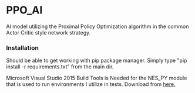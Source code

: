 # PPO_AI
AI model utilizing the Proximal Policy Optimization algorithm in the common Actor Critic style network strategy. 

### Installation
Should be able to get working with pip package manager. Simply type "pip install -r requirements.txt"
from the main dir. 

Microsoft Visual Studio 2015 Build Tools is Needed for the NES_PY module that is used to run environments I utilize in tests. Download from [here.](https://www.microsoft.com/en-us/download/details.aspx?id=48159)

